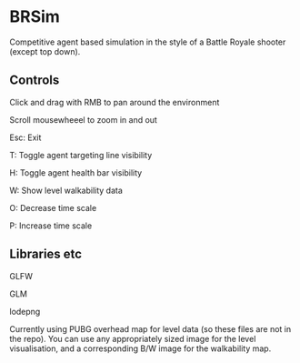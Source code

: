 # BRSim
 Competitive agent based simulation in the style of a Battle Royale shooter (except top down).


## Controls

 Click and drag with RMB to pan around the environment
 
 Scroll mousewheeel to zoom in and out
 
 Esc: Exit
 
 T: Toggle agent targeting line visibility
 
 H: Toggle agent health bar visibility
 
 W: Show level walkability data
 
 O: Decrease time scale
 
 P: Increase time scale

## Libraries etc

GLFW

GLM

lodepng

Currently using PUBG overhead map for level data (so these files are not in the repo).
You can use any appropriately sized image for the level visualisation, and a corresponding B/W image for the walkability map.
